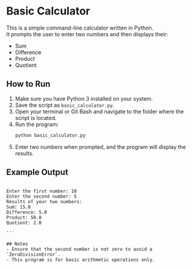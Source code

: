 # Basic Calculator

This is a simple command-line calculator written in Python.  
It prompts the user to enter two numbers and then displays their:

- Sum  
- Difference  
- Product  
- Quotient  

## How to Run

1. Make sure you have Python 3 installed on your system.
2. Save the script as `basic_calculator.py`.
3. Open your terminal or Git Bash and navigate to the folder where the script is located.
4. Run the program:
    ```bash
    python basic_calculator.py
    ```
5. Enter two numbers when prompted, and the program will display the results.

## Example Output
````

Enter the first number: 10
Enter the second number: 5
Results of your two numbers:
Sum: 15.0
Difference: 5.0
Product: 50.0
Quotient: 2.0

```

## Notes
- Ensure that the second number is not zero to avoid a `ZeroDivisionError`.
- This program is for basic arithmetic operations only.

